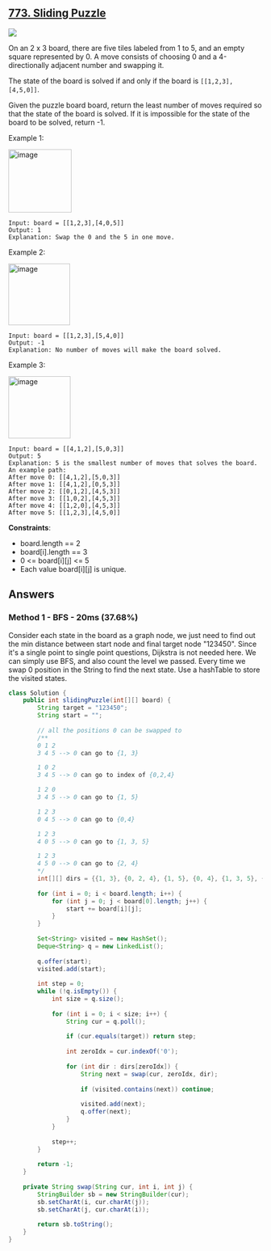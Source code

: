 ## [773. Sliding Puzzle](https://leetcode.com/problems/sliding-puzzle/)

![](https://github.com/weltond/DataStructure/blob/master/hard.PNG)

On an 2 x 3 board, there are five tiles labeled from 1 to 5, and an empty square represented by 0. A move consists of choosing 0 and a 4-directionally adjacent number and swapping it.

The state of the board is solved if and only if the board is `[[1,2,3],[4,5,0]]`.

Given the puzzle board board, return the least number of moves required so that the state of the board is solved. If it is impossible for the state of the board to be solved, return -1.

 

Example 1:

<img width="125" alt="image" src="https://user-images.githubusercontent.com/9000286/156499389-1f4ed9bc-2c79-46cf-8de8-87d480844a20.png">

```
Input: board = [[1,2,3],[4,0,5]]
Output: 1
Explanation: Swap the 0 and the 5 in one move.
```

Example 2:

<img width="122" alt="image" src="https://user-images.githubusercontent.com/9000286/156499412-0d6fb192-af95-4a20-b03f-e05d75735e68.png">

```
Input: board = [[1,2,3],[5,4,0]]
Output: -1
Explanation: No number of moves will make the board solved.
```

Example 3:

<img width="123" alt="image" src="https://user-images.githubusercontent.com/9000286/156499443-f3c939a1-020f-4341-93c7-6fd7f03d783b.png">

```
Input: board = [[4,1,2],[5,0,3]]
Output: 5
Explanation: 5 is the smallest number of moves that solves the board.
An example path:
After move 0: [[4,1,2],[5,0,3]]
After move 1: [[4,1,2],[0,5,3]]
After move 2: [[0,1,2],[4,5,3]]
After move 3: [[1,0,2],[4,5,3]]
After move 4: [[1,2,0],[4,5,3]]
After move 5: [[1,2,3],[4,5,0]]
``` 

**Constraints**:

- board.length == 2
- board[i].length == 3
- 0 <= board[i][j] <= 5
- Each value board[i][j] is unique.

## Answers

### Method 1 - BFS - 20ms (37.68%)
Consider each state in the board as a graph node, we just need to find out the min distance between start node and final target node "123450". Since it's a single point to single point questions, Dijkstra is not needed here. We can simply use BFS, and also count the level we passed. Every time we swap 0 position in the String to find the next state. Use a hashTable to store the visited states.

```java
class Solution {
    public int slidingPuzzle(int[][] board) {
        String target = "123450";
        String start = "";
        
        // all the positions 0 can be swapped to
        /**
        0 1 2
        3 4 5 --> 0 can go to {1, 3}

        1 0 2
        3 4 5 --> 0 can go to index of {0,2,4}

        1 2 0
        3 4 5 --> 0 can go to {1, 5}

        1 2 3
        0 4 5 --> 0 can go to {0,4}

        1 2 3
        4 0 5 --> 0 can go to {1, 3, 5}

        1 2 3
        4 5 0 --> 0 can go to {2, 4}
        */
        int[][] dirs = {{1, 3}, {0, 2, 4}, {1, 5}, {0, 4}, {1, 3, 5}, {2, 4}};
        
        for (int i = 0; i < board.length; i++) {
            for (int j = 0; j < board[0].length; j++) {
                start += board[i][j];
            }
        }
        
        Set<String> visited = new HashSet();
        Deque<String> q = new LinkedList();
        
        q.offer(start);
        visited.add(start);
        
        int step = 0;
        while (!q.isEmpty()) {
            int size = q.size();
            
            for (int i = 0; i < size; i++) {
                String cur = q.poll();
                
                if (cur.equals(target)) return step;
                
                int zeroIdx = cur.indexOf('0');
                
                for (int dir : dirs[zeroIdx]) {
                    String next = swap(cur, zeroIdx, dir);
                    
                    if (visited.contains(next)) continue;
                    
                    visited.add(next);
                    q.offer(next);
                }
            }
            
            step++;
        }
        
        return -1;
    }
    
    private String swap(String cur, int i, int j) {
        StringBuilder sb = new StringBuilder(cur);
        sb.setCharAt(i, cur.charAt(j));
        sb.setCharAt(j, cur.charAt(i));
        
        return sb.toString();
    }
}
```
